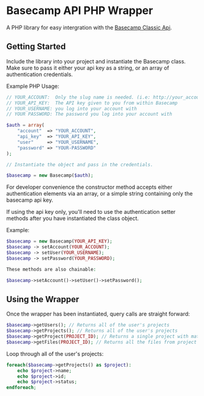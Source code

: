 Basecamp API PHP Wrapper
=========================

A PHP library for easy intergration with the [Basecamp Classic Api](https://github.com/37signals/basecamp-classic-api).

Getting Started
-----------------

Include the library into your project and instantiate the Basecamp class.
Make sure to pass it either your api key as a string, or an array of
authentication credentials.

Example PHP Usage:

```php
// YOUR_ACCOUNT:  Only the slug name is needed. (i.e: http://your_account.basecamphq.com)
// YOUR_API_KEY:  The API key given to you from within Basecamp
// YOUR_USERNAME: you log into your account with
// YOUR PASSWORD: The password you log into your account with

$auth = array(
    "account"  => "YOUR_ACCOUNT",
    "api_key"  => "YOUR_API_KEY",
    "user"     => "YOUR_USERNAME",
    "password" => "YOUR-PASSWORD"
);

// Instantiate the object and pass in the credentials.

$basecamp = new Basecamp($auth);
```

For developer convenience the constructor method accepts either authentication elements via an array, or a simple string containing only the basecamp api key.

If using the api key only, you'll need to use the authentication
setter methods after you have instantiated the class object.

Example:

```php
$basecamp = new Basecamp(YOUR_API_KEY);
$basecamp -> setAccount(YOUR_ACCOUNT);
$basecamp -> setUser(YOUR_USERNAME);
$basecamp -> setPassword(YOUR_PASSWORD);

These methods are also chainable:

$basecamp->setAccount()->setUser()->setPassword();
```

Using the Wrapper
---------------

Once the wrapper has been instantiated, query calls are straight forward:

```php
$basecamp->getUsers(); // Returns all of the user's projects
$basecamp->getProjects(); // Returns all of the user's projects
$basecamp->getProject(PROJECT_ID); // Returns a single project with matched ID
$basecamp->getFiles(PROJECT_ID); // Returns all the files from project with matched ID
```

Loop through all of the user's projects:

```php
foreach($basecamp->getProjects() as $project):
	echo $project->name;
	echo $project->id;
	echo $project->status;
endforeach;
```